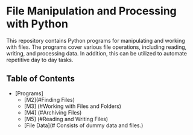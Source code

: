 # File Manipulation and Processing with Python

This repository contains Python programs for manipulating and working with files. The programs cover various file operations, including reading, writing, and processing data. In addition, this can be utilized to automate
repetitive day to day tasks.

## Table of Contents

- [Programs]
  - [M2](#Finding Files)
  - [M3] (#Working with Files and Folders)
  - [M4] (#Archiving Files)
  - [M5] (#Reading and Writing Files)
  - [File Data](# Consists of dummy data and files.)
